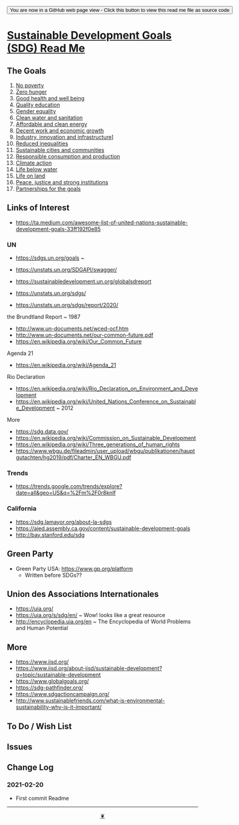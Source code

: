 <span style=display:none; >[You are now in a GitHub source code view - click this link to view Read Me file as a web page]( https://theo-armour.github.io/sdg-2021/xxxxx/readme.html  "View file as a web page." ) </span>

<div><input type=button onclick=window.top.location.href="https://github.com/theo-armour/sdg-2021/tree/master/xxxxx/";
value='You are now in a GitHub web page view - Click this button to view this read me file as source code' ></div>


# [Sustainable Development Goals (SDG) Read Me]( https://theo-armour.github.io/sdg-2021/xxxxx/readme.html )

<!--
<div class=iframe-resize ><iframe src=https://theo-armour.github.io/sdg-2021/ xxxxx/ height=100% width=100% ></iframe></div>
_Sustainable Development Goals (SDG) in a resizable window. One finger to rotate. Two to zoom._

### Full Screen: [Sustainable Development Goals (SDG)]( https://theo-armour.github.io/sdg-2021/xxxxx/ )
@@@
-->


## The Goals

1. [No poverty]( https://theo-armour.github.io/sdg-2021/#sdg-overview/01-no-poverty.md )
2. [Zero hunger]( https://theo-armour.github.io/sdg-2021/#sdg-overview/02-zero-hunger.md)
3. [Good health and well being]( https://theo-armour.github.io/sdg-2021/#sdg-overview/03-good-health-and-well-being.md )
4. [Quality education]( https://theo-armour.github.io/sdg-2021/#sdg-overview/04-quality-education.md )
5. [Gender equality]( https://theo-armour.github.io/sdg-2021/#sdg-overview/05-gender-equality.md )
6. [Clean water and sanitation]( https://theo-armour.github.io/sdg-2021/#sdg-overview/06-clean-water-and-sanitation.md )
7. [Affordable and clean energy]( https://theo-armour.github.io/sdg-2021/#sdg-overview/07-affordable-and-clean-energy.md )
8. [Decent work and economic growth]( https://theo-armour.github.io/sdg-2021/#sdg-overview/08-decent-work-and-economic-growth.md )
9. [Industry, innovation and infrastructure]( https://theo-armour.github.io/sdg-2021/#sdg-overview/08-decent-work-and-economic-growth.md)]
10. [Reduced inequalities]( https://theo-armour.github.io/sdg-2021/#sdg-overview/10-reduced-inequalities.md )
11. [Sustainable cities and communities]( https://theo-armour.github.io/sdg-2021/#sdg-overview/11-sustainable-cities-and-communities.md )
12. [Responsible consumption and production]( https://theo-armour.github.io/sdg-2021/#sdg-overview/12-responsible-consumption-and-production.md )
13. [Climate action]( https://theo-armour.github.io/sdg-2021/#sdg-overview/13-climate-action.md )
14. [Life below water]( https://theo-armour.github.io/sdg-2021/#sdg-overview/14-life-below-water.md )
15. [Life on land]( https://theo-armour.github.io/sdg-2021/#sdg-overview/15-life-on-land.md )
16. [Peace, justice and strong institutions]( https://theo-armour.github.io/sdg-2021/#sdg-overview/16-peace-justice-and-strong-institutions.md )
17. [Partnerships for the goals]( https://theo-armour.github.io/sdg-2021/#sdg-overview/17-partnerships-for-the-goals.md )

## Links of Interest

* https://ta.medium.com/awesome-list-of-united-nations-sustainable-development-goals-33ff192f0e85

### UN

* https://sdgs.un.org/goals ~

* https://unstats.un.org/SDGAPI/swagger/
* https://sustainabledevelopment.un.org/globalsdreport
* https://unstats.un.org/sdgs/
* https://unstats.un.org/sdgs/report/2020/

the Brundtland Report ~ 1987

* http://www.un-documents.net/wced-ocf.htm
* http://www.un-documents.net/our-common-future.pdf
* https://en.wikipedia.org/wiki/Our_Common_Future

Agenda 21

* https://en.wikipedia.org/wiki/Agenda_21

Rio Declaration

* https://en.wikipedia.org/wiki/Rio_Declaration_on_Environment_and_Development
* https://en.wikipedia.org/wiki/United_Nations_Conference_on_Sustainable_Development ~ 2012

More
* https://sdg.data.gov/
* https://en.wikipedia.org/wiki/Commission_on_Sustainable_Development
* https://en.wikipedia.org/wiki/Three_generations_of_human_rights
* https://www.wbgu.de/fileadmin/user_upload/wbgu/publikationen/hauptgutachten/hg2019/pdf/Charter_EN_WBGU.pdf

### Trends

* https://trends.google.com/trends/explore?date=all&geo=US&q=%2Fm%2F0r8knlf

### California

* https://sdg.lamayor.org/about-la-sdgs
* https://ajed.assembly.ca.gov/content/sustainable-development-goals
* http://bay.stanford.edu/sdg

## Green Party

* Green Party USA: https://www.gp.org/platform
	* Written before SDGs??

## Union des Associations Internationales

* https://uia.org/
* https://uia.org/s/sdg/en/ ~ Wow! looks like a great resource
* http://encyclopedia.uia.org/en ~ The Encyclopedia of World Problems and Human Potential

## More

* https://www.iisd.org/
* https://www.iisd.org/about-iisd/sustainable-development?q=topic/sustainable-development
* https://www.globalgoals.org/
* https://sdg-pathfinder.org/
* https://www.sdgactioncampaign.org/
* http://www.sustainablefriends.com/what-is-environmental-sustainability-why-is-it-important/

## To Do / Wish List


## Issues


## Change Log

### 2021-02-20

* First commit Readme


***

<center title="Hello! Click me to go up to the top" ><a class=aDingbat href=javascript:window.main.scrollTo(0,0);> ❦ </a></center>

